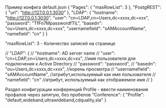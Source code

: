 Пример конфига
default.json
{
"Pages": {
"maxRowList": 3
},
"PostgREST": {
"url": "http://127.0.0.1:3030"
},
"LDAP": {
"hostname": "http://127.0.0.1:3030",
"user": "cn=LDAP,cn=Users,dc=xxxx,dc=xxx",
"password": "TfFn7MpasswordfTlL",
"basedn": "ou=Users,dc=xxxx,dc=xxx",
"usernamefield": "sAMAccountName",
"namefield": "cn"
}
}

"maxRowList": 3 - Количество записей на странице

// "LDAP": {
// "hostname": AD server name
// "user": "cn=LDAP,cn=Users,dc=xxxx,dc=xx", //имя пользователя для подключения к Active Directory
// "password": "password",
// "basedn": "ou=Users,dc=xxxx,dc=xxx", //корень просмотра
// "usernamefield": "sAMAccountName", //атрибут,используемый как имя пользователя
// "namefield": "cn" //атрибут, используемый как отображемое имя
// }

Раздел конфигурации конференций
Profile - ввести наименования профалов через запятую, без пробелов
"Conference": {
"Profile": "default,wideband,ultrawideband,cdquality,sla"
}
